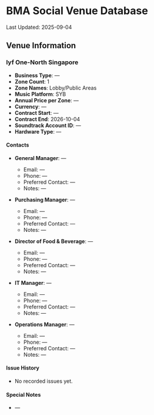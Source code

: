# BMA Social Venue Database

Last Updated: 2025-09-04

## Venue Information

### lyf One-North Singapore
- **Business Type**: —
- **Zone Count**: 1
- **Zone Names**: Lobby/Public Areas
- **Music Platform**: SYB
- **Annual Price per Zone**: —
- **Currency**: —
- **Contract Start**: —
- **Contract End**: 2026-10-04
- **Soundtrack Account ID**: —
- **Hardware Type**: —

#### Contacts
- **General Manager**: —
  - Email: —
  - Phone: —
  - Preferred Contact: —
  - Notes: —

- **Purchasing Manager**: —
  - Email: —
  - Phone: —
  - Preferred Contact: —
  - Notes: —

- **Director of Food & Beverage**: —
  - Email: —
  - Phone: —
  - Preferred Contact: —
  - Notes: —

- **IT Manager**: —
  - Email: —
  - Phone: —
  - Preferred Contact: —
  - Notes: —

- **Operations Manager**: —
  - Email: —
  - Phone: —
  - Preferred Contact: —
  - Notes: —

#### Issue History
- No recorded issues yet.

#### Special Notes
- —
